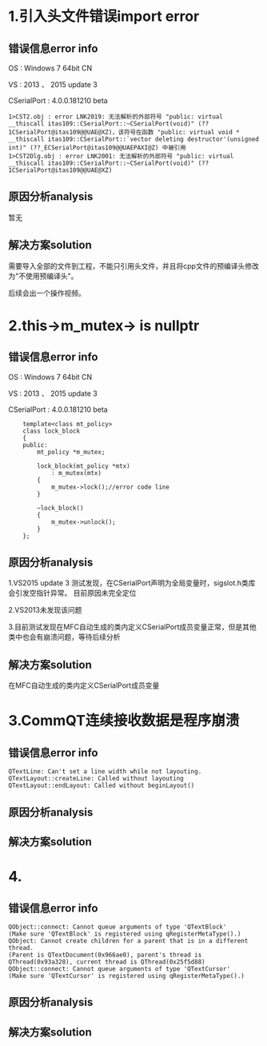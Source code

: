 # 1.引入头文件错误import error 

## 错误信息error info

OS : Windows 7 64bit CN

VS : 2013 、 2015 update 3

CSerialPort : 4.0.0.181210 beta

```
1>CST2.obj : error LNK2019: 无法解析的外部符号 "public: virtual __thiscall itas109::CSerialPort::~CSerialPort(void)" (??1CSerialPort@itas109@@UAE@XZ)，该符号在函数 "public: virtual void * __thiscall itas109::CSerialPort::`vector deleting destructor'(unsigned int)" (??_ECSerialPort@itas109@@UAEPAXI@Z) 中被引用
1>CST2Dlg.obj : error LNK2001: 无法解析的外部符号 "public: virtual __thiscall itas109::CSerialPort::~CSerialPort(void)" (??1CSerialPort@itas109@@UAE@XZ)
```

## 原因分析analysis
暂无

## 解决方案solution
需要导入全部的文件到工程，不能只引用头文件，并且将cpp文件的预编译头修改为"不使用预编译头"。

后续会出一个操作视频。

# 2.this->m_mutex-> is nullptr

## 错误信息error info

OS : Windows 7 64bit CN

VS : 2013 、 2015 update 3

CSerialPort : 4.0.0.181210 beta

```
	template<class mt_policy>
	class lock_block
	{
	public:
		mt_policy *m_mutex;

		lock_block(mt_policy *mtx)
			: m_mutex(mtx)
		{
			m_mutex->lock();//error code line
		}

		~lock_block()
		{
			m_mutex->unlock();
		}
	};
```

## 原因分析analysis
1.VS2015 update 3 测试发现，在CSerialPort声明为全局变量时，sigslot.h类库会引发空指针异常。
目前原因未完全定位

2.VS2013未发现该问题

3.目前测试发现在MFC自动生成的类内定义CSerialPort成员变量正常，但是其他类中也会有崩溃问题，等待后续分析

## 解决方案solution
在MFC自动生成的类内定义CSerialPort成员变量

# 3.CommQT连续接收数据是程序崩溃

## 错误信息error info

```
QTextLine: Can't set a line width while not layouting.
QTextLayout::createLine: Called without layouting
QTextLayout::endLayout: Called without beginLayout()
```

## 原因分析analysis

## 解决方案solution

# 4.

## 错误信息error info

```
QObject::connect: Cannot queue arguments of type 'QTextBlock'
(Make sure 'QTextBlock' is registered using qRegisterMetaType().)
QObject: Cannot create children for a parent that is in a different thread.
(Parent is QTextDocument(0x966ae0), parent's thread is QThread(0x93a328), current thread is QThread(0x25f5d88)
QObject::connect: Cannot queue arguments of type 'QTextCursor'
(Make sure 'QTextCursor' is registered using qRegisterMetaType().)
```


## 原因分析analysis

## 解决方案solution